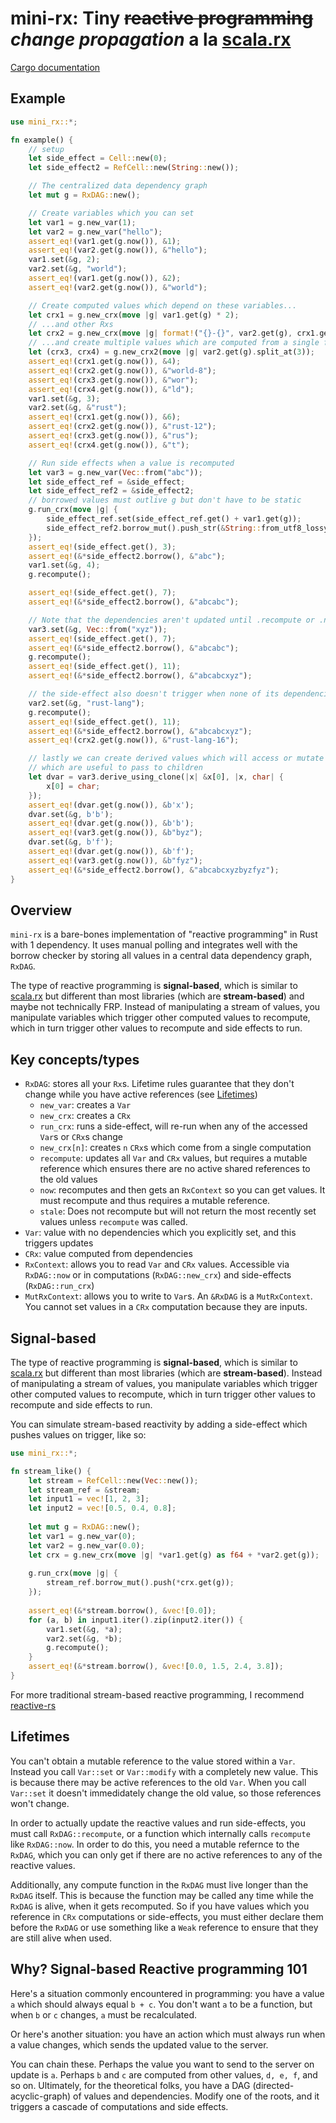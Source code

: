# mini-rx: Tiny ~~reactive programming~~ *change propagation* a la [scala.rx](https://github.com/lihaoyi/scala.rx)

[Cargo documentation](https://docs.rs/mini-rx)

## Example

```rust
use mini_rx::*;

fn example() {
	// setup
	let side_effect = Cell::new(0);
	let side_effect2 = RefCell::new(String::new());

	// The centralized data dependency graph
	let mut g = RxDAG::new();

	// Create variables which you can set
	let var1 = g.new_var(1);
	let var2 = g.new_var("hello");
	assert_eq!(var1.get(g.now()), &1);
	assert_eq!(var2.get(g.now()), &"hello");
	var1.set(&g, 2);
	var2.set(&g, "world");
	assert_eq!(var1.get(g.now()), &2);
	assert_eq!(var2.get(g.now()), &"world");

	// Create computed values which depend on these variables...
	let crx1 = g.new_crx(move |g| var1.get(g) * 2);
	// ...and other Rxs
	let crx2 = g.new_crx(move |g| format!("{}-{}", var2.get(g), crx1.get(g) * 2));
	// ...and create multiple values which are computed from a single function
	let (crx3, crx4) = g.new_crx2(move |g| var2.get(g).split_at(3));
	assert_eq!(crx1.get(g.now()), &4);
	assert_eq!(crx2.get(g.now()), &"world-8");
	assert_eq!(crx3.get(g.now()), &"wor");
	assert_eq!(crx4.get(g.now()), &"ld");
	var1.set(&g, 3);
	var2.set(&g, &"rust");
	assert_eq!(crx1.get(g.now()), &6);
	assert_eq!(crx2.get(g.now()), &"rust-12");
	assert_eq!(crx3.get(g.now()), &"rus");
	assert_eq!(crx4.get(g.now()), &"t");

	// Run side effects when a value is recomputed
	let var3 = g.new_var(Vec::from("abc"));
	let side_effect_ref = &side_effect;
	let side_effect_ref2 = &side_effect2;
	// borrowed values must outlive g but don't have to be static
	g.run_crx(move |g| {
		side_effect_ref.set(side_effect_ref.get() + var1.get(g));
		side_effect_ref2.borrow_mut().push_str(&String::from_utf8_lossy(var3.get(g)));
	});
	assert_eq!(side_effect.get(), 3);
	assert_eq!(&*side_effect2.borrow(), &"abc");
	var1.set(&g, 4);
	g.recompute();

	assert_eq!(side_effect.get(), 7);
	assert_eq!(&*side_effect2.borrow(), &"abcabc");

	// Note that the dependencies aren't updated until .recompute or .now is called...
	var3.set(&g, Vec::from("xyz"));
	assert_eq!(side_effect.get(), 7);
	assert_eq!(&*side_effect2.borrow(), &"abcabc");
	g.recompute();
	assert_eq!(side_effect.get(), 11);
	assert_eq!(&*side_effect2.borrow(), &"abcabcxyz");

	// the side-effect also doesn't trigger when none of its dependencies change
	var2.set(&g, "rust-lang");
	g.recompute();
	assert_eq!(side_effect.get(), 11);
	assert_eq!(&*side_effect2.borrow(), &"abcabcxyz");
	assert_eq!(crx2.get(g.now()), &"rust-lang-16");

	// lastly we can create derived values which will access or mutate part of the base value
	// which are useful to pass to children
	let dvar = var3.derive_using_clone(|x| &x[0], |x, char| {
		x[0] = char;
	});
	assert_eq!(dvar.get(g.now()), &b'x');
	dvar.set(&g, b'b');
	assert_eq!(dvar.get(g.now()), &b'b');
	assert_eq!(var3.get(g.now()), &b"byz");
	dvar.set(&g, b'f');
	assert_eq!(dvar.get(g.now()), &b'f');
	assert_eq!(var3.get(g.now()), &b"fyz");
	assert_eq!(&*side_effect2.borrow(), &"abcabcxyzbyzfyz");
}
```

## Overview

`mini-rx` is a bare-bones implementation of "reactive programming" in Rust with 1 dependency. It uses manual polling and integrates well with the borrow checker by storing all values in a central data dependency graph, `RxDAG`.

The type of reactive programming is **signal-based**, which is similar to [scala.rx](https://github.com/lihaoyi/scala.rx) but different than most libraries (which are **stream-based**) and maybe not technically FRP. Instead of manipulating a stream of values, you manipulate variables which trigger other computed values to recompute, which in turn trigger other values to recompute and side effects to run.

## Key concepts/types

- `RxDAG`: stores all your `Rx`s. Lifetime rules guarantee that they don't change while you have active references (see [Lifetimes](#lifetimes))
	- `new_var`: creates a `Var`
	- `new_crx`: creates a `CRx`
	- `run_crx`: runs a side-effect, will re-run when any of the accessed `Var`s or `CRx`s change
	- `new_crx[n]`: creates `n` `CRx`s which come from a single computation
	- `recompute`: updates all `Var` and `CRx` values, but requires a mutable reference which ensures there are no active shared references to the old values
	- `now`: recomputes and then gets an `RxContext` so you can get values. It must recompute and thus requires a mutable reference.
	- `stale`: Does not recompute but will not return the most recently set values unless `recompute` was called.
- `Var`: value with no dependencies which you explicitly set, and this triggers updates
- `CRx`: value computed from dependencies
- `RxContext`: allows you to read `Var` and  `CRx` values. Accessible via `RxDAG::now` or in computations (`RxDAG::new_crx`) and side-effects (`RxDAG::run_crx`)
- `MutRxContext`: allows you to write to `Var`s. An `&RxDAG` is a `MutRxContext`. You cannot set values in a `CRx` computation because they are inputs.

## Signal-based

The type of reactive programming is **signal-based**, which is similar to [scala.rx](https://github.com/lihaoyi/scala.rx) but different than most libraries (which are **stream-based**). Instead of manipulating a stream of values, you manipulate variables which trigger other computed values to recompute, which in turn trigger other values to recompute and side effects to run.

You can simulate stream-based reactivity by adding a side-effect which pushes values on trigger, like so:

```rust
use mini_rx::*;

fn stream_like() {
	let stream = RefCell::new(Vec::new());
	let stream_ref = &stream;
	let input1 = vec![1, 2, 3];
	let input2 = vec![0.5, 0.4, 0.8];
	
	let mut g = RxDAG::new();
	let var1 = g.new_var(0);
	let var2 = g.new_var(0.0);
	let crx = g.new_crx(move |g| *var1.get(g) as f64 + *var2.get(g));
	
	g.run_crx(move |g| {
		stream_ref.borrow_mut().push(*crx.get(g));
	});
	
	assert_eq!(&*stream.borrow(), &vec![0.0]);
	for (a, b) in input1.iter().zip(input2.iter()) {
		var1.set(&g, *a);
		var2.set(&g, *b);
		g.recompute();
	}
	assert_eq!(&*stream.borrow(), &vec![0.0, 1.5, 2.4, 3.8]);
}
```

For more traditional stream-based reactive programming, I recommend [reactive-rs](https://docs.rs/reactive-rs/latest/reactive_rs/)

## Lifetimes

You can't obtain a mutable reference to the value stored within a `Var`. Instead you call `Var::set` or `Var::modify` with a completely new value. This is because there may be active references to the old `Var`. When you call `Var::set` it doesn't immedidately change the old value, so those references won't change.

In order to actually update the reactive values and run side-effects, you must call `RxDAG::recompute`, or a function which internally calls `recompute` like `RxDAG::now`. In order to do this, you need a mutable refernce to the `RxDAG`, which you can only get if there are no active references to any of the reactive values.

Additionally, any compute function in the `RxDAG` must live longer than the `RxDAG` itself. This is because the function may be called any time while the `RxDAG` is alive, when it gets recomputed. So if you have values which you reference in `CRx` computations or side-effects, you must either declare them before the `RxDAG` or use something like a `Weak` reference to ensure that they are still alive when used.

## Why? Signal-based Reactive programming 101

Here's a situation commonly encountered in programming: you have a value `a` which should always equal `b + c`. You don't want `a` to be a function, but when `b` or `c` changes, `a` must be recalculated.

Or here's another situation: you have an action which must always run when a value changes, which sends the updated value to the server.

You can chain these. Perhaps the value you want to send to the server on update is `a`. Perhaps `b` and `c` are computed from other values, `d, e, f`, and so on. Ultimately, for the theoretical folks, you have a DAG (directed-acyclic-graph) of values and dependencies. Modify one of the roots, and it triggers a cascade of computations and side effects.